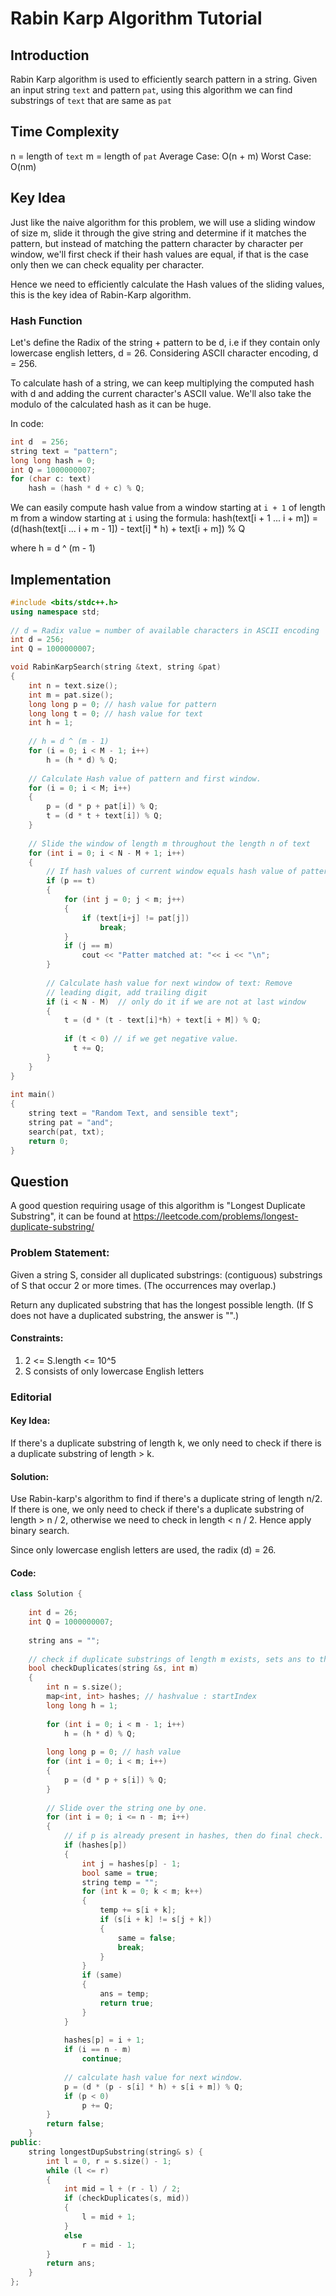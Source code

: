 # Rabin Karp Algorithm Tutorial

## Introduction
Rabin Karp algorithm is used to efficiently search pattern in a string.
Given an input string `text` and pattern `pat`, using this algorithm we can find substrings of `text` that are same as `pat`

## Time Complexity
n = length of `text`
m = length of `pat`
Average Case: O(n + m)
Worst Case: O(nm)

## Key Idea
Just like the naive algorithm for this problem, we will use a sliding window of size m, slide it through the give string and determine if it matches the pattern, but instead of matching the pattern character by character per window, we'll first check if their hash values are equal, if that is the case only then we can check equality per character.

Hence we need to efficiently calculate the Hash values of the sliding values, this is the key idea of Rabin-Karp algorithm.

### Hash Function
Let's define the Radix of the string + pattern to be d, i.e if they contain only lowercase english letters, d = 26.
Considering ASCII character encoding, d = 256.

To calculate hash of a string, we can keep multiplying the computed hash with d and adding the current character's ASCII value.
We'll also take the modulo of the calculated hash as it can be huge.

In code:
```c++
int d  = 256;
string text = "pattern";
long long hash = 0;
int Q = 1000000007;
for (char c: text)
	hash = (hash * d + c) % Q;
```

We can easily compute hash value from a window starting at `i + 1` of length m from a window starting at `i` using the formula:
hash(text[i + 1 ... i + m]) = (d(hash(text[i ... i + m - 1]) - text[i] * h) + text[i + m]) % Q

where h = d ^ (m - 1)

## Implementation
```c++
#include <bits/stdc++.h> 
using namespace std; 
 
// d = Radix value = number of available characters in ASCII encoding
int d = 256;
int Q = 1000000007;

void RabinKarpSearch(string &text, string &pat)  
{  
    int n = text.size();
    int m = pat.size();
    long long p = 0; // hash value for pattern  
    long long t = 0; // hash value for text  
    int h = 1; 
  
    // h = d ^ (m - 1) 
    for (i = 0; i < M - 1; i++)  
        h = (h * d) % Q;  
  
    // Calculate Hash value of pattern and first window.
    for (i = 0; i < M; i++)  
    {  
        p = (d * p + pat[i]) % Q;  
        t = (d * t + text[i]) % Q;  
    }  
  
    // Slide the window of length m throughout the length n of text
    for (int i = 0; i < N - M + 1; i++)  
    {  
  		// If hash values of current window equals hash value of pattern, match the strings character by character.
        if (p == t)  
        {  
            for (int j = 0; j < m; j++)  
            {  
                if (text[i+j] != pat[j])  
                    break;  
            }
            if (j == m)  
                cout << "Patter matched at: "<< i << "\n";  
        }  
  
        // Calculate hash value for next window of text: Remove  
        // leading digit, add trailing digit  
        if (i < N - M)  // only do it if we are not at last window
        {  
            t = (d * (t - text[i]*h) + text[i + M]) % Q;  
  
            if (t < 0) // if we get negative value.  
  	          t += Q;  
        } 
    }  
}  
  
int main()  
{  
    string text = "Random Text, and sensible text";  
    string pat = "and";   
    search(pat, txt);  
    return 0;  
}  
```

## Question
A good question requiring usage of this algorithm is "Longest Duplicate Substring", it can be found at https://leetcode.com/problems/longest-duplicate-substring/

### Problem Statement:
Given a string S, consider all duplicated substrings: (contiguous) substrings of S that occur 2 or more times.  (The occurrences may overlap.)

Return any duplicated substring that has the longest possible length.  (If S does not have a duplicated substring, the answer is "".)

#### Constraints:
1. 2 <= S.length <= 10^5
2. S consists of only lowercase English letters

### Editorial

#### Key Idea:
If there's a duplicate substring of length k, we only need to check if there is a duplicate substring of length > k.

#### Solution:
Use Rabin-karp's algorithm to find if there's a duplicate string of length n/2. If there is one, we only need to check if there's a duplicate substring of length > n / 2, otherwise we need to check in length < n / 2. Hence apply binary search.

Since only lowercase english letters are used, the radix (d) = 26.

#### Code:
```c++
class Solution {
    
    int d = 26;
    int Q = 1000000007;
    
    string ans = "";
    
    // check if duplicate substrings of length m exists, sets ans to that.
    bool checkDuplicates(string &s, int m)
    {
        int n = s.size();
        map<int, int> hashes; // hashvalue : startIndex
        long long h = 1;
        
        for (int i = 0; i < m - 1; i++)
            h = (h * d) % Q;
            
        long long p = 0; // hash value
        for (int i = 0; i < m; i++)
        {
            p = (d * p + s[i]) % Q;
        }
        
        // Slide over the string one by one.
        for (int i = 0; i <= n - m; i++)
        {   
            // if p is already present in hashes, then do final check.
            if (hashes[p])
            {
                int j = hashes[p] - 1;
                bool same = true;
                string temp = "";
                for (int k = 0; k < m; k++)
                {
                    temp += s[i + k];
                    if (s[i + k] != s[j + k])
                    {
                        same = false;
                        break;
                    }
                }
                if (same)
                {
                    ans = temp;
                    return true;
                }
            }
            
            hashes[p] = i + 1;
            if (i == n - m)
                continue;
            
            // calculate hash value for next window.
            p = (d * (p - s[i] * h) + s[i + m]) % Q;
            if (p < 0)
                p += Q;
        }
        return false;
    }
public:
    string longestDupSubstring(string& s) {
        int l = 0, r = s.size() - 1;
        while (l <= r)
        {
            int mid = l + (r - l) / 2;
            if (checkDuplicates(s, mid))
            {
                l = mid + 1;
            }
            else
                r = mid - 1;
        }  
        return ans;
    }
};
```
